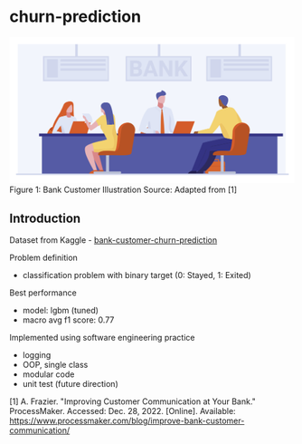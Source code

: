 # churn-prediction

![bank](img/bank_graphic.jpg)
Figure 1: Bank Customer Illustration
Source: Adapted from [1]

## Introduction

Dataset from Kaggle - [bank-customer-churn-prediction](https://www.kaggle.com/datasets/shantanudhakadd/bank-customer-churn-prediction)

Problem definition
- classification problem with binary target (0: Stayed, 1: Exited)

Best performance
- model: lgbm (tuned)
- macro avg f1 score: 0.77

Implemented using software engineering practice
- logging
- OOP, single class
- modular code
- unit test (future direction)

[1] A. Frazier. "Improving Customer Communication at Your Bank." ProcessMaker. Accessed: Dec. 28, 2022. [Online]. Available: https://www.processmaker.com/blog/improve-bank-customer-communication/